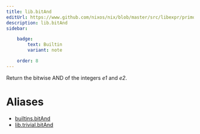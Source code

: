 ```yaml
---
title: lib.bitAnd
editUrl: https://www.github.com/nixos/nix/blob/master/src/libexpr/primops.cc
description: lib.bitAnd
sidebar:

    badge:
        text: Builtin
        variant: note

    order: 8
---
```


Return the bitwise AND of the integers *e1* and *e2*.


# Aliases

- [builtins.bitAnd](/reference/builtinsbitAnd)
- [lib.trivial.bitAnd](/reference/libtrivial.bitAnd)



